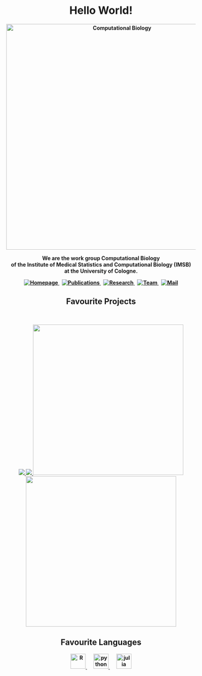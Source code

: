 <p>
  <h1 align="center"><b>Hello World!</h1><br\>
</p>
<p align="center">
  <a href="https://github.com/IMSBCompBio">
    <img alt="Computational Biology"
    src="https://user-images.githubusercontent.com/33025859/187664245-29563a7a-cd0f-4a04-8bbf-b61920d7d60d.png"
    width=600">
  </a>   
</p>

<p align="center">
We are the work group Computational Biology<br/>of the Institute of Medical Statistics and Computational Biology (IMSB)<br/>at the University of Cologne.
</p>

<p align="center">
  <a href="https://github.com/IMSBCompBio/IMSBCompBio">
    <img src="https://img.shields.io/badge/homepage-6b9dd0?style=for-the-badge&logo=riseup&logoColor=white" alt="Homepage"/>
  </a>&nbsp;                                                                                 
  <a href="https://github.com/IMSBCompBio/IMSBCompBio">
    <img src="https://img.shields.io/badge/publications-aa97d3?style=for-the-badge&logo=googlescholar&logoColor=white" alt="Publications"/>
  </a>&nbsp;                                                                                                                                         
   <a href="https://github.com/IMSBCompBio/IMSBCompBio">
    <img src="https://img.shields.io/badge/research-87d68a?style=for-the-badge&logo=googleanalytics&logoColor=white" alt="Research"/>
  </a>&nbsp;
  <a href="https://github.com/IMSBCompBio/IMSBCompBio">
    <img src="https://img.shields.io/badge/team-ffa55b?style=for-the-badge&logo=githubsponsors&logoColor=white" alt="Team"/>
  </a>&nbsp;                                                                                                                     
  <a href="mailto:imsb-kontakt@uni-koeln.de">
    <img src="https://img.shields.io/badge/mail-fd5a91?style=for-the-badge&logo=gmail&logoColor=white" alt="Mail"/>
  </a>
</p>

<h2 align="center">Favourite Projects</h2>
<br/>
<p align="center">
  <a href="https://github.com/tillbaar/PhD-Thesis">
    <img align="" src="https://github-readme-stats.vercel.app/api/pin/?username=VladaMilch&repo=breedingCalculator&theme=tokyonight" />
  </a>
  <a href="https://github.com/tillbaar/PhD-Thesis">
    <img align="" src="https://github-readme-stats.vercel.app/api/pin/?username=rfael0cm&repo=RTIGER&theme=tokyonight" />
  </a>
  <img width="400" src="https://user-images.githubusercontent.com/33025859/177127076-67c40e61-cff2-4236-bd54-912957240e37.jpg"/>
  <img width="400" src="https://user-images.githubusercontent.com/33025859/177127076-67c40e61-cff2-4236-bd54-912957240e37.jpg"/>
</p>                                                                                                                              

<h2 align="center">Favourite Languages</h2>
<p align="center">
  <a href="https://www.r-project.org/" target="_blank">
    <img src="https://cdn.jsdelivr.net/gh/devicons/devicon/icons/rstudio/rstudio-original.svg" alt="R" width="40" height="40"/>
  </a>&emsp;
  <a href="https://www.python.org/" target="_blank">
    <img src="https://cdn.jsdelivr.net/gh/devicons/devicon/icons/python/python-original.svg" alt="python" width="40" height="40"/>
  </a>&emsp;
  <a href="https://julialang.org/" target="_blank">
    <img src="https://cdn.jsdelivr.net/gh/devicons/devicon/icons/julia/julia-original.svg" alt="julia" width="40" height="40"/>      
  </a>
</p>
